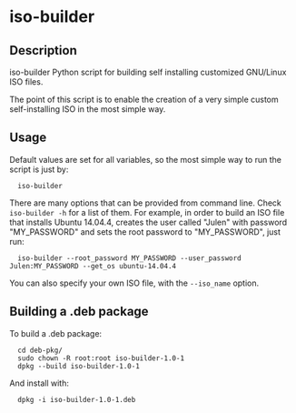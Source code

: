 # iso-builder

## Description
iso-builder Python script for building self installing customized GNU/Linux ISO files.

The point of this script is to enable the creation of a very simple custom self-installing ISO in the most simple way.

## Usage
Default values are set for all variables, so the most simple way to run the script is just by:
~~~~
  iso-builder
~~~~

There are many options that can be provided from command line. Check `iso-builder -h` for a list of them. For example, in order to build an ISO file that installs Ubuntu 14.04.4, creates the user called "Julen" with password "MY_PASSWORD" and sets the root password to "MY_PASSWORD", just run:
~~~~
  iso-builder --root_password MY_PASSWORD --user_password Julen:MY_PASSWORD --get_os ubuntu-14.04.4
~~~~

You can also specify your own ISO file, with the `--iso_name` option.

## Building a .deb package
To build a .deb package:
~~~~
  cd deb-pkg/
  sudo chown -R root:root iso-builder-1.0-1
  dpkg --build iso-builder-1.0-1
~~~~

And install with:
~~~~
  dpkg -i iso-builder-1.0-1.deb
~~~~

